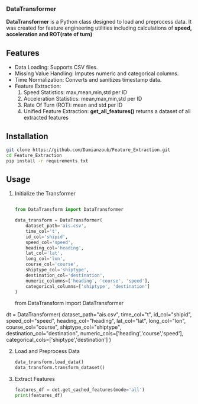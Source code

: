 ### DataTransformer

**DataTransformer** is a Python class designed to load and preprocess data. It was created for feature engineering utilities including calculations of **speed, acceleration and ROT(rate of turn)**

## Features
- Data Loading: Supports CSV files.
- Missing Value Handling: Imputes numeric and categorical columns.
- Time Normalization: Converts and sanitizes timestamp data.
- Feature Extraction:
    1. Speed Statistics: max,mean,min,std per ID
    2. Acceleration Statistics: mean,max,min,std per ID
    3. Rate Of Turn (ROT): mean and std per ID
    4. Unified Feature Extraction: **get_all_features()** returns a dataset of all extracted features

## Installation 
```bash 
git clone https://github.com/Damianzoub/Feature_Extraction.git
cd Feature_Extraction
pip install -r requirements.txt
```

## Usage

1. Initialize the Transformer
    ```python

    from DataTransform import DataTransformer

    data_transform = DataTransformer(
        dataset_path='ais.csv',
        time_col='t',
        id_col='shipid',
        speed_col='speed',
        heading_col='heading',
        lat_col='lat',
        long_col='lon',
        course_col='course',
        shiptype_col='shiptype',
        destination_col='destination',
        numeric_columns=['heading', 'course', 'speed'],
        categorical_columns=['shiptype', 'destination']
    )
    ```
    from DataTransform import DataTransformer

dt = DataTransformer(
    dataset_path="ais.csv",
    time_col="t",
    id_col="shipid",
    speed_col="speed",
    heading_col="heading",
    lat_col="lat",
    long_col="lon",
    course_col="course",
    shiptype_col="shiptype",
    destination_col="destination",
    numeric_cols=['heading','course','speed'],
    categorical_cols=['shiptype','destination']
)


2. Load and Preprocess Data
    ```python
    data_transform.load_data()
    data_transform.transform_dataset()
    ```

3. Extract Features
    ```python
    features_df = det.get_cached_features(mode='all')
    print(features_df)
    ```
